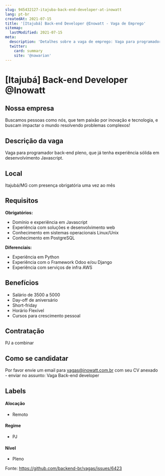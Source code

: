 ```yaml
---
slug: 945432127-itajuba-back-end-developer-at-inowatt
lang: pt-br
createdAt: 2021-07-15
title: '[Itajubá] Back-end Developer @Inowatt - Vaga de Emprego'
sitemap:
  lastModified: 2021-07-15
meta:
  description: 'Detalhes sobre a vaga de emprego: Vaga para programador back-end pleno, que já tenha experiência sólida em desenvolvimento Javascript.'
  twitter:
    card: summary
    site: '@nawarian'
---
```


# [Itajubá] Back-end Developer @Inowatt

<!--
==================================================
Caso a vaga for remoto durante a pandemia informar no texto "Remoto durante o covid"
==================================================
-->
<!-- 
==================================================
POR FAVOR, SÓ POSTE SE A VAGA FOR PARA BACK-END!

Não faça distinção de gênero no título da vaga.

Use: "Back-End Developer" ao invés de 
"Desenvolvedor Back-End" \o/

Exemplo: `[São Paulo] Back-End Developer @ NOME DA EMPRESA`
==================================================
-->
<!--
==================================================
Caso a vaga for remoto durante a pandemia deixar a linha abaixo
==================================================
-->

## Nossa empresa

Buscamos pessoas como nós, que tem paixão por inovação e tecnologia, e buscam impactar o mundo resolvendo problemas complexos!

## Descrição da vaga

Vaga para programador back-end pleno, que já tenha experiência sólida em desenvolvimento Javascript.

## Local

Itajubá/MG com presença obrigatória uma vez ao mês

## Requisitos

**Obrigatórios:**
- Domínio e experiência em Javascript
- Experiência com soluções e desenvolvimento web
- Conhecimento em sistemas operacionais Linux/Unix
- Conhecimento em PostgreSQL

**Diferenciais:**
- Experiência em Python
- Experiência com o Framework Odoo e/ou Django
- Experiência com serviços de infra AWS

## Benefícios

- Salário de 3500 a 5000
- Day-off de aniversário
- Short-friday
- Horário Flexível
- Cursos para crescimento pessoal

## Contratação
PJ a combinar

## Como se candidatar
Por favor envie um email para vagas@inowatt.com.br com seu CV anexado - enviar no assunto: Vaga Back-end developer

## Labels
<!-- retire os labels que não fazem sentido à vaga -->

#### Alocação
- Remoto

#### Regime
- PJ

#### Nível
- Pleno

Fonte: https://github.com/backend-br/vagas/issues/6423
